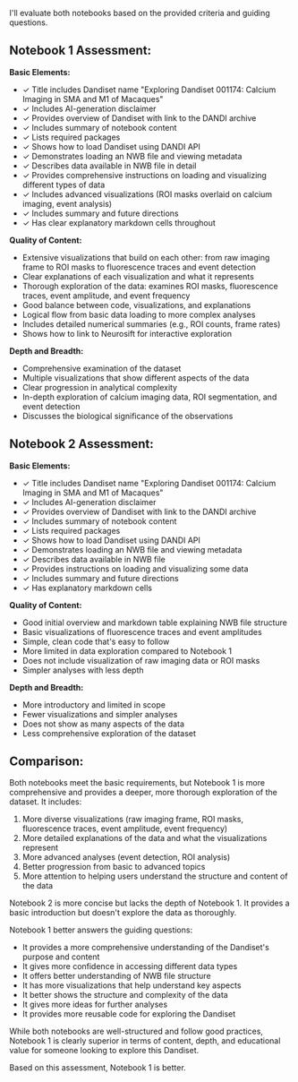 I'll evaluate both notebooks based on the provided criteria and guiding questions.

## Notebook 1 Assessment:

**Basic Elements:**
- ✓ Title includes Dandiset name "Exploring Dandiset 001174: Calcium Imaging in SMA and M1 of Macaques"
- ✓ Includes AI-generation disclaimer
- ✓ Provides overview of Dandiset with link to the DANDI archive
- ✓ Includes summary of notebook content
- ✓ Lists required packages
- ✓ Shows how to load Dandiset using DANDI API
- ✓ Demonstrates loading an NWB file and viewing metadata
- ✓ Describes data available in NWB file in detail
- ✓ Provides comprehensive instructions on loading and visualizing different types of data
- ✓ Includes advanced visualizations (ROI masks overlaid on calcium imaging, event analysis)
- ✓ Includes summary and future directions
- ✓ Has clear explanatory markdown cells throughout

**Quality of Content:**
- Extensive visualizations that build on each other: from raw imaging frame to ROI masks to fluorescence traces and event detection
- Clear explanations of each visualization and what it represents
- Thorough exploration of the data: examines ROI masks, fluorescence traces, event amplitude, and event frequency
- Good balance between code, visualizations, and explanations
- Logical flow from basic data loading to more complex analyses
- Includes detailed numerical summaries (e.g., ROI counts, frame rates)
- Shows how to link to Neurosift for interactive exploration

**Depth and Breadth:**
- Comprehensive examination of the dataset
- Multiple visualizations that show different aspects of the data
- Clear progression in analytical complexity
- In-depth exploration of calcium imaging data, ROI segmentation, and event detection
- Discusses the biological significance of the observations

## Notebook 2 Assessment:

**Basic Elements:**
- ✓ Title includes Dandiset name "Exploring Dandiset 001174: Calcium Imaging in SMA and M1 of Macaques"
- ✓ Includes AI-generation disclaimer
- ✓ Provides overview of Dandiset with link to the DANDI archive
- ✓ Includes summary of notebook content
- ✓ Lists required packages
- ✓ Shows how to load Dandiset using DANDI API
- ✓ Demonstrates loading an NWB file and viewing metadata
- ✓ Describes data available in NWB file
- ✓ Provides instructions on loading and visualizing some data
- ✓ Includes summary and future directions
- ✓ Has explanatory markdown cells

**Quality of Content:**
- Good initial overview and markdown table explaining NWB file structure
- Basic visualizations of fluorescence traces and event amplitudes
- Simple, clean code that's easy to follow
- More limited in data exploration compared to Notebook 1
- Does not include visualization of raw imaging data or ROI masks
- Simpler analyses with less depth

**Depth and Breadth:**
- More introductory and limited in scope
- Fewer visualizations and simpler analyses
- Does not show as many aspects of the data
- Less comprehensive exploration of the dataset

## Comparison:

Both notebooks meet the basic requirements, but Notebook 1 is more comprehensive and provides a deeper, more thorough exploration of the dataset. It includes:

1. More diverse visualizations (raw imaging frame, ROI masks, fluorescence traces, event amplitude, event frequency)
2. More detailed explanations of the data and what the visualizations represent
3. More advanced analyses (event detection, ROI analysis)
4. Better progression from basic to advanced topics
5. More attention to helping users understand the structure and content of the data

Notebook 2 is more concise but lacks the depth of Notebook 1. It provides a basic introduction but doesn't explore the data as thoroughly.

Notebook 1 better answers the guiding questions:
- It provides a more comprehensive understanding of the Dandiset's purpose and content
- It gives more confidence in accessing different data types
- It offers better understanding of NWB file structure
- It has more visualizations that help understand key aspects
- It better shows the structure and complexity of the data
- It gives more ideas for further analyses
- It provides more reusable code for exploring the Dandiset

While both notebooks are well-structured and follow good practices, Notebook 1 is clearly superior in terms of content, depth, and educational value for someone looking to explore this Dandiset.

Based on this assessment, Notebook 1 is better.
